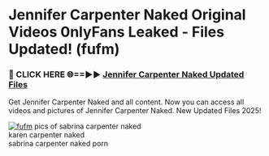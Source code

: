 # Jennifer Carpenter Naked Original Videos 0nlyFans Leaked - Files Updated! (fufm)

<h3>🔴 CLICK HERE 🌐==►► <a href="https://tinyurl.com/yckcrads" rel="nofollow">Jennifer Carpenter Naked Updated Files</a></h3>

Get Jennifer Carpenter Naked and all content. Now you can access all videos and pictures of Jennifer Carpenter Naked. New Updated Files 2025!

[![fufm](https://i.imgur.com/hpKpOFt.gif)](https://tinyurl.com/yckcrads)
pics of sabrina carpenter naked<br>
karen carpenter naked<br>
sabrina carpenter naked porn